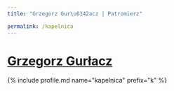 ```yaml
---
title: "Grzegorz Gur\u0142acz | Patromierz"

permalink: /kapelnica
---
```


# [Grzegorz Gurłacz](https://patronite.pl/kapelnica)

{% include profile.md name="kapelnica" prefix="k" %}
